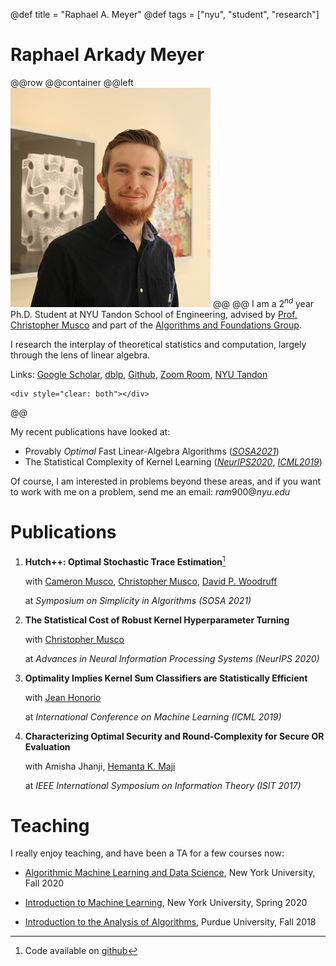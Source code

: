 @def title = "Raphael A. Meyer"
@def tags = ["nyu", "student", "research"]

# Raphael Arkady Meyer


@@row
@@container
@@left ![](/assets/sm_profile.jpg) @@
@@
I am a $2^{nd}$ year Ph.D. Student at NYU Tandon School of Engineering, advised by [Prof. Christopher Musco](https://www.chrismusco.com) and part of the [Algorithms and Foundations Group](https://wp.nyu.edu/tandonschoolofengineering-algorithms).

<!-- To compile this for publishing, run `serve(single=true, clear=true, is_final_pass=true)` and upload the _site directory. Be sure to also run `using Franklin` -->


I research the interplay of theoretical statistics and computation, largely through the lens of linear algebra.

Links:
[Google Scholar](https://scholar.google.com/citations?user=Xpi5HD0AAAAJ), 
[dblp](https://dblp.org/pid/204/4381.html), 
[Github](https://github.com/RaphaelArkadyMeyerNYU), 
[Zoom Room](https://nyu.zoom.us/my/ram900), 
[NYU Tandon](https://engineering.nyu.edu/raphael-arkady-meyer)

~~~
<div style="clear: both"></div>
~~~
@@

My recent publications have looked at:

* Provably *Optimal* Fast Linear-Algebra Algorithms (_[SOSA2021](https://arxiv.org/pdf/2010.09649.pdf)_)
* The Statistical Complexity of Kernel Learning (_[NeurIPS2020](https://arxiv.org/pdf/2006.08035.pdf)_, _[ICML2019](https://arxiv.org/pdf/1901.09087.pdf)_)

Of course, I am interested in problems beyond these areas, and if you want to work with me on a problem, send me an email: $ram900@nyu.edu$

<!-- Some high-level open questions that I think are super interesting.

* When does *adaptivity* speed up fast linear algebra? Why doesn't adaptivity speed up trace estimation (i.e. sum of eigenvalues), but does seem to speed up estimating the top eigenvalue?
 -->

<!-- \tableofcontents --> <!-- you can use \toc as well -->

# Publications

1.  **Hutch++: Optimal Stochastic Trace Estimation**[^hutchcode]
    
    with [Cameron Musco](https://people.cs.umass.edu/~cmusco/), [Christopher Musco](https://www.chrismusco.com/), [David P. Woodruff](http://www.cs.cmu.edu/~dwoodruf/)
    
    at _Symposium on Simplicity in Algorithms (SOSA 2021)_

1.  **The Statistical Cost of Robust Kernel Hyperparameter Turning**
    
    with [Christopher Musco](https://www.chrismusco.com/)

    at _Advances in Neural Information Processing Systems (NeurIPS 2020)_

1.  **Optimality Implies Kernel Sum Classifiers are Statistically Efficient**

    with [Jean Honorio](https://www.cs.purdue.edu/homes/jhonorio/)

    at _International Conference on Machine Learning (ICML 2019)_
    
1.  **Characterizing Optimal Security and Round-Complexity for Secure OR Evaluation**

    with Amisha Jhanji, [Hemanta K. Maji](https://www.cs.purdue.edu/homes/hmaji/)

    at _IEEE International Symposium on Information Theory (ISIT 2017)_

[^hutchcode]: Code available on [github](https://github.com/RaphaelArkadyMeyerNYU/hutchplusplus)

# Teaching

I really enjoy teaching, and have been a TA for a few courses now:

* [Algorithmic Machine Learning and Data Science](https://www.chrismusco.com/amlds2020/), New York University, Fall 2020

* [Introduction to Machine Learning](https://www.chrismusco.com/introml/), New York University, Spring 2020

* [Introduction to the Analysis of Algorithms](https://www.cs.purdue.edu/homes/pdrineas/documents/CS381-Fall18/index.html), Purdue University, Fall 2018
